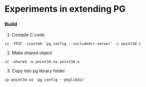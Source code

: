 # Experiments in extending PG

### Build

1. Compile C code.

```
cc -fPIC -isystem `pg_config --includedir-server` -c point3d.c
```

2. Make shared object

```
cc -shared -o point3d.so point3d.o
```

3. Copy into pg library folder

```
cp point3d.so `pg_config --pkglibdir`
```

